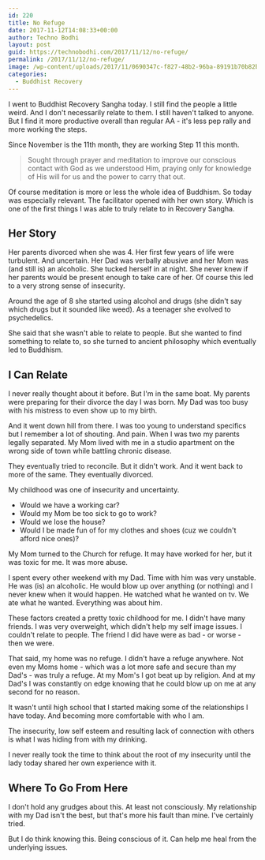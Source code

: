 ```yaml
---
id: 220
title: No Refuge
date: 2017-11-12T14:08:33+00:00
author: Techno Bodhi
layout: post
guid: https://technobodhi.com/2017/11/12/no-refuge/
permalink: /2017/11/12/no-refuge/
image: /wp-content/uploads/2017/11/0690347c-f827-48b2-96ba-89191b70b82b-1698-0000013963aec6d7.jpg
categories:
  - Buddhist Recovery
---
```

I went to Buddhist Recovery Sangha today. I still find the people a little weird. And I don't necessarily relate to them. I still haven't talked to anyone. But I find it more productive overall than regular AA - it's less pep rally and more working the steps.

Since November is the 11th month, they are working Step 11 this month.
<blockquote>Sought through prayer and meditation to improve our conscious contact with God as we understood Him, praying only for knowledge of His will for us and the power to carry that out.</blockquote>Of course meditation is more or less the whole idea of Buddhism. So today was especially relevant. The facilitator opened with her own story. Which is one of the first things I was able to truly relate to in Recovery Sangha.
<h2>Her Story</h2>Her parents divorced when she was 4. Her first few years of life were turbulent. And uncertain. Her Dad was verbally abusive and her Mom was (and still is) an alcoholic. She tucked herself in at night. She never knew if her parents would be present enough to take care of her. Of course this led to a very strong sense of insecurity.

Around the age of 8 she started using alcohol and drugs (she didn't say which drugs but it sounded like weed). As a teenager she evolved to psychedelics.

She said that she wasn't able to relate to people. But she wanted to find something to relate to, so she turned to ancient philosophy which eventually led to Buddhism.
<h2>I Can Relate</h2>I never really thought about it before. But I'm in the same boat. My parents were preparing for their divorce the day I was born. My Dad was too busy with his mistress to even show up to my birth.

And it went down hill from there. I was too young to understand specifics but I remember a lot of shouting. And pain. When I was two my parents legally separated. My Mom lived with me in a studio apartment on the wrong side of town while battling chronic disease.

They eventually tried to reconcile. But it didn't work. And it went back to more of the same. They eventually divorced.

My childhood was one of insecurity and uncertainty.
<ul>
 	<li>Would we have a working car?</li>
 	<li>Would my Mom be too sick to go to work?</li>
 	<li>Would we lose the house?</li>
 	<li>Would I be made fun of for my clothes and shoes (cuz we couldn't afford nice ones)?</li>
</ul>My Mom turned to the Church for refuge. It may have worked for her, but it was toxic for me. It was more abuse.

I spent every other weekend with my Dad. Time with him was very unstable. He was (is) an alcoholic. He would blow up over anything (or nothing) and I never knew when it would happen. He watched what he wanted on tv. We ate what he wanted. Everything was about him.

These factors created a pretty toxic childhood for me. I didn't have many friends. I was very overweight, which didn't help my self image issues. I couldn't relate to people. The friend I did have were as bad - or worse - then we were.

That said, my home was no refuge. I didn't have a refuge anywhere. Not even my Moms home - which was a lot more safe and secure than my Dad's - was truly a refuge. At my Mom's I got beat up by religion. And at my Dad's I was constantly on edge knowing that he could blow up on me at any second for no reason.

It wasn't until high school that I started making some of the relationships I have today. And becoming more comfortable with who I am.

The insecurity, low self esteem and resulting lack of connection with others is what I was hiding from with my drinking.

I never really took the time to think about the root of my insecurity until the lady today shared her own experience with it.
<h2>Where To Go From Here</h2>I don't hold any grudges about this. At least not consciously. My relationship with my Dad isn't the best, but that's more his fault than mine. I've certainly tried.

But I do think knowing this. Being conscious of it. Can help me heal from the underlying issues.